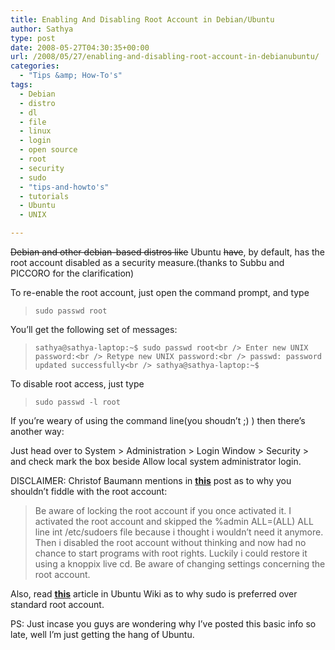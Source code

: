 ```yaml
---
title: Enabling And Disabling Root Account in Debian/Ubuntu
author: Sathya
type: post
date: 2008-05-27T04:30:35+00:00
url: /2008/05/27/enabling-and-disabling-root-account-in-debianubuntu/
categories:
  - "Tips &amp; How-To's"
tags:
  - Debian
  - distro
  - dl
  - file
  - linux
  - login
  - open source
  - root
  - security
  - sudo
  - "tips-and-howto's"
  - tutorials
  - Ubuntu
  - UNIX

---
```

<span style="text-decoration: line-through;">Debian and other debian-based distros like</span> Ubuntu <span style="text-decoration: line-through;">have</span>, by default, has the root account disabled as a security measure.(thanks to Subbu and PICCORO for the clarification)

To re-enable the root account, just open the command prompt, and type

> `sudo passwd root`

You&#8217;ll get the following set of messages:

> `sathya@sathya-laptop:~$ sudo passwd root<br />
Enter new UNIX password:<br />
Retype new UNIX password:<br />
passwd: password updated successfully<br />
sathya@sathya-laptop:~$`

To disable root access, just type

> `sudo passwd -l root`

If you&#8217;re weary of using the command line(you shoudn&#8217;t ;) ) then there&#8217;s another way:
  
Just head over to System > Administration > Login Window > Security > and check mark the box beside Allow local system administrator login.

DISCLAIMER: Christof Baumann mentions in [**this**][1] post as to why you shouldn&#8217;t fiddle with the root account:

> Be aware of locking the root account if you once activated it. I activated the root account and skipped the %admin ALL=(ALL) ALL line int /etc/sudoers file because i thought i wouldn’t need it anymore. Then i disabled the root account without thinking and now had no chance to start programs with root rights. Luckily i could restore it using a knoppix live cd. Be aware of changing settings concerning the root account.

Also, read [**this**][2] article in Ubuntu Wiki as to why sudo is preferred over standard root account.

PS: Just incase you guys are wondering why I&#8217;ve posted this basic info so late, well I&#8217;m just getting the hang of Ubuntu.

 [1]: http://www.ducea.com/2006/06/21/ubuntu-how-to-enable-the-root-account/
 [2]: https://help.ubuntu.com/community/RootSudo